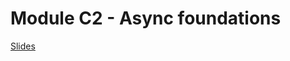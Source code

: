 # Module C2 - Async foundations

<a href="/slides/C-advanced-rust" target="_blank">Slides</a>

<!-- ## C.1 TF-IDF ★★ 

Follow the instructions in the comments of `excercises/C1/1-tf-idf/src/main.rs`!

## C.2 Basic Mutex ★★★

Follow the instructions in the comments of `excercises/C1/2-mutex/src/main.rs`!

## C.3 Advanced Mutex (bonus) ★★★★

The basic mutex performs a spin-loop while waiting to take the lock. That is terribly inefficient. Luckily, your operating system is able to wait until the lock becomes available, and will just put the thread to sleep in the meantime. 

This functionality is exposed in the [atomic_wait crate](https://docs.rs/atomic-wait/latest/atomic_wait/index.html). The [section on implementing a mutex](https://marabos.nl/atomics/building-locks.html#mutex) from "Rust Atomics and Locks" explains how to use it.

- change the `AtomicBool` for a `AtomicU32`
- implement `lock`. Be careful about spurious wakes: after `wait` returns, you must stil check the condition
- implement unlocking (`Drop for MutexGuard<T>` using `wake_one`.

The linked chapter goes on to further optimize the mutex. This really is no longer part of this workshop, but we won't stop you if you try (and will still try to help if you get stuck)! -->
